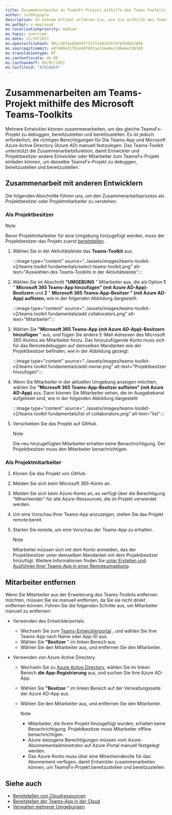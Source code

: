 ```yaml
---
title: Zusammenarbeiten an TeamsFx Project mithilfe des Teams-Toolkits
author: surbhigupta
description: In diesem Artikel erfahren Sie, wie Sie mithilfe des Teams-Toolkits an TeamsFx Project zusammenarbeiten und mit anderen Entwicklern zusammenarbeiten.
ms.author: v-amprasad
ms.localizationpriority: medium
ms.topic: overview
ms.date: 11/29/2021
ms.openlocfilehash: 90ccd073e45649f715751e81835747bfb95d7806
ms.sourcegitcommit: ed7488415f814d0f60faa15ee8ec3d64ee336380
ms.translationtype: MT
ms.contentlocale: de-DE
ms.lasthandoff: 09/07/2022
ms.locfileid: "67616854"
---
```

# <a name="collaborate-on-teams-project-using-microsoft-teams-toolkit"></a>Zusammenarbeiten am Teams-Projekt mithilfe des Microsoft Teams-Toolkits

Mehrere Entwickler können zusammenarbeiten, um das gleiche TeamsFx-Projekt zu debuggen, bereitzustellen und bereitzustellen. Es ist jedoch erforderlich, die richtigen Berechtigungen für Die Teams-App und Microsoft Azure Active Directory (Azure AD) manuell festzulegen. Das Teams-Toolkit unterstützt die Zusammenarbeitsfunktion, damit Entwickler und Projektbesitzer andere Entwickler oder Mitarbeiter zum TeamsFx-Projekt einladen können, um dasselbe TeamsFx-Projekt zu debuggen, bereitzustellen und bereitzustellen.

## <a name="collaborate-with-other-developers"></a>Zusammenarbeit mit anderen Entwicklern

Die folgenden Abschnitte führen uns, um den Zusammenarbeitsprozess als Projektbesitzer oder Projektmitarbeiter zu verstehen:

### <a name="as-project-owner"></a>Als Projektbesitzer

  > [!NOTE]
  > Bevor Projektmitarbeiter für eine Umgebung hinzugefügt werden, muss der Projektbesitzer das Projekt zuerst [bereitstellen](provision.md) .

  1. Wählen Sie in der Aktivitätsleiste das **Teams-Toolkit** aus.
  
     :::image type="content" source="../assets/images/teams-toolkit-v2/teams toolkit fundamentals/select-teams-toolkit.png" alt-text="Auswählen des Teams-Toolkits in der Aktivitätsleiste":::

  1. Wählen Sie im Abschnitt **"UMGEBUNG** " Mitarbeiter aus, die als Option **1** " **Microsoft 365 Teams-App hinzufügen" (mit Azure AD-App)-Besitzern** und **2** " **Microsoft 365 Teams-App-Besitzer " (mit Azure AD-App) auflisten,** wie in der folgenden Abbildung dargestellt:

     :::image type="content" source="../assets/images/teams-toolkit-v2/teams toolkit fundamentals/add collaborators.png" alt-text="Mitarbeiter":::

  2. Wählen Sie **"Microsoft 365 Teams-App (mit Azure AD-App)-Besitzern hinzufügen** " aus, und fügen Sie andere E-Mail-Adressen des Microsoft 365-Kontos als Mitarbeiter hinzu. Das hinzuzufügende Konto muss sich für das Remotedebuggen auf demselben Mandanten wie der Projektbesitzer befinden, wie in der Abbildung gezeigt:

     :::image type="content" source="../assets/images/teams-toolkit-v2/teams toolkit fundamentals/add-owner.png" alt-text="Projektbesitzer hinzufügen":::

  3. Wenn Sie Mitarbeiter in der aktuellen Umgebung anzeigen möchten, wählen Sie **"Microsoft 365 Teams-App-Besitzer auflisten" (mit Azure AD-App)** aus. Dann können Sie Mitarbeiter sehen, die im Ausgabekanal aufgelistet sind, wie in der folgenden Abbildung dargestellt:

     :::image type="content" source="../assets/images/teams-toolkit-v2/teams toolkit fundamentals/list of collaborators.png" alt-text="list":::

  4. Verschieben Sie das Projekt auf GitHub.

     > [!NOTE]
     > Die neu hinzugefügten Mitarbeiter erhalten keine Benachrichtigung. Der Projektbesitzer muss den Mitarbeiter benachrichtigen.

### <a name="as-project-collaborator"></a>Als Projektmitarbeiter

  1. Klonen Sie das Projekt von GitHub.
  2. Melden Sie sich beim Microsoft 365-Konto an.
  3. Melden Sie sich beim Azure-Konto an, es verfügt über die Berechtigung "Mitwirkender" für alle Azure-Ressourcen, die im Projekt verwendet werden.
  4. Um eine Vorschau Ihrer Teams-App anzuzeigen, stellen Sie das Projekt remote bereit.
  5. Starten Sie remote, um eine Vorschau der Teams-App zu erhalten.

     > [!NOTE]
     > Mitarbeiter müssen sich mit dem Konto anmelden, das der Projektbesitzer unter demselben Mandanten mit dem Projektbesitzer hinzufügt. Weitere Informationen finden Sie [unter Erstellen und Ausführen Ihrer Teams-App in einer Remoteumgebung](/microsoftteams/platform/sbs-gs-javascript?tabs=vscode%2Cvsc%2Cviscode%2Cvcode&tutorial-step=3&branch).

## <a name="remove-collaborators"></a>Mitarbeiter entfernen

Wenn Sie Mitarbeiter aus der Erweiterung des Teams-Toolkits entfernen möchten, müssen Sie sie manuell entfernen, da Sie sie nicht direkt entfernen können. Führen Sie die folgenden Schritte aus, um Mitarbeiter manuell zu entfernen:

* Verwenden des Entwicklerportals

  * Wechseln Sie zum [Teams-Entwicklerportal](https://dev.teams.microsoft.com/home) , und wählen Sie Ihre Teams-App nach Name oder App-ID aus.
  * Wählen Sie **"Besitzer** " im linken Bereich aus.
  * Wählen Sie den Mitarbeiter aus, und entfernen Sie den Mitarbeiter.

* Verwenden von Azure Active Directory

  * Wechseln Sie zu [Azure Active Directory](https://ms.portal.azure.com/#blade/Microsoft_AAD_IAM/ActiveDirectoryMenuBlade/RegisteredApps), wählen Sie im linken Bereich **die App-Registrierung** aus, und suchen Sie Ihre Azure AD-App.
  * Wählen Sie **"Besitzer** " im linken Bereich auf der Verwaltungsseite der Azure AD-App aus.
  * Wählen Sie den Mitarbeiter aus, und entfernen Sie den Mitarbeiter.

    > [!NOTE]
    >
    > * Mitarbeiter, die Ihrem Projekt hinzugefügt wurden, erhalten keine Benachrichtigung. Projektbesitzer muss Mitarbeiter offline benachrichtigen.
    > * Azure-bezogene Berechtigungen müssen vom Azure-Abonnementadministrator auf Azure-Portal manuell festgelegt werden.
    > * Das Azure-Konto muss über eine Mitwirkenderolle für das Abonnement verfügen, damit Entwickler zusammenarbeiten können, um TeamsFx-Projekt bereitzustellen und bereitzustellen.

## <a name="see-also"></a>Siehe auch

* [Bereitstellen von Cloudressourcen](provision.md)
* [Bereitstellen der Teams-App in der Cloud](deploy.md)
* [Verwalten mehrerer Umgebungen](TeamsFx-multi-env.md)
